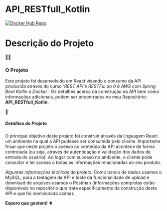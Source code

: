 # API_RESTfull_Kotlin

[![Docker Hub Repo](https://img.shields.io/docker/pulls/raytownsend/client_database_test.svg)](https://hub.docker.com/repository/docker/raytownsend/client_database_test)


<h1>Descrição do Projeto</h1>


:man_technologist:<h3>O Projeto</h3> 
Este projeto foi desenvolvido em React visando o consumo da API produzida através do curso <em>'REST API's RESTFul do 0 à AWS com Spring Boot Kotlin e Docker'</em>. Os detalhes acerca da construção da API bem como informações adicionais, podem ser encontrados no meu Repositório: <strong>API_RESTfull_Kotlin</strong>.

:game_die:<h5>Detalhes do Projeto</h5> 

O principal objetivo deste projeto foi construir através da linguagem React um ambiente na qual a API pudesse ser consumida pelo cliente. Importante frisar que neste projeto o acesso ao conteúdo da API acontece de forma controlada (ou seja, através de autenticação e validação dos dados de entrada do usuário). Ao logar com sucesso no ambiente, o cliente pode consultar e ter acesso a todas as informações relacionadas ao seu produto. 

<em>Algumas informações técnicas do projeto:</em> Como banco de dados usamos o MySQL; para a testagem da API e teste da funcionalidade de upload e download de arquivos usamos o Postman (informações completas estão disponíveis no repositório que trata específicamente da construção desta API e que foi mencionado acima).

<strong>Espero que gostem! :fleur_de_lis:</strong>